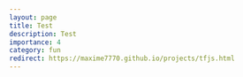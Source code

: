 ```yaml
---
layout: page
title: Test
description: Test
importance: 4
category: fun
redirect: https://maxime7770.github.io/projects/tfjs.html
---
```

